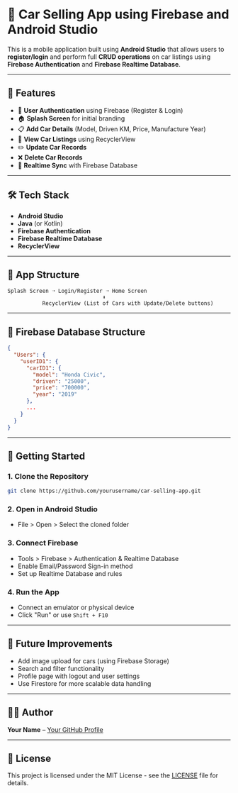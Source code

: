 # 🚗 Car Selling App using Firebase and Android Studio

This is a mobile application built using **Android Studio** that allows users to **register/login** and perform full **CRUD operations** on car listings using **Firebase Authentication** and **Firebase Realtime Database**.

---

## 📱 Features

- 🔐 **User Authentication** using Firebase (Register & Login)
- 🏠 **Splash Screen** for initial branding
- 📋 **Add Car Details** (Model, Driven KM, Price, Manufacture Year)
- 🔁 **View Car Listings** using RecyclerView
- ✏️ **Update Car Records**
- ❌ **Delete Car Records**
- 📡 **Realtime Sync** with Firebase Database

---

## 🛠️ Tech Stack

- **Android Studio**
- **Java** (or Kotlin)
- **Firebase Authentication**
- **Firebase Realtime Database**
- **RecyclerView**

---

## 🧱 App Structure

```
Splash Screen ➝ Login/Register ➝ Home Screen
                              ⬇
           RecyclerView (List of Cars with Update/Delete buttons)
```

---

## 📂 Firebase Database Structure

```json
{
  "Users": {
    "userID1": {
      "carID1": {
        "model": "Honda Civic",
        "driven": "25000",
        "price": "700000",
        "year": "2019"
      },
      ...
    }
  }
}
```

---

## 🚀 Getting Started

### 1. Clone the Repository

```bash
git clone https://github.com/yourusername/car-selling-app.git
```

### 2. Open in Android Studio

- File > Open > Select the cloned folder

### 3. Connect Firebase

- Tools > Firebase > Authentication & Realtime Database  
- Enable Email/Password Sign-in method  
- Set up Realtime Database and rules

### 4. Run the App

- Connect an emulator or physical device  
- Click "Run" or use `Shift + F10`

---

## 📌 Future Improvements

- Add image upload for cars (using Firebase Storage)
- Search and filter functionality
- Profile page with logout and user settings
- Use Firestore for more scalable data handling

---

## 👨‍💻 Author

**Your Name** – [Your GitHub Profile](https://github.com/Anique-1)

---

## 📄 License

This project is licensed under the MIT License - see the [LICENSE](LICENSE) file for details.
